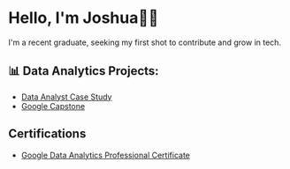 # Hello, I'm Joshua👋🏽
I'm a recent graduate, seeking my first shot to contribute and grow in tech.

## 📊 Data Analytics Projects:
- [Data Analyst Case Study](https://github.com/JoshuaYerdon/DA-Case-Study)
- [Google Capstone](https://github.com/JoshuaYerdon/Google_Capstone)

## Certifications
- [Google Data Analytics Professional Certificate](Link_soon)
